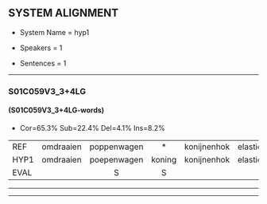 
## SYSTEM ALIGNMENT

- System Name = hyp1

- Speakers = 1

- Sentences = 1

---

### S01C059V3_3+4LG

#### (S01C059V3_3+4LG-words)

- Cor=65.3%	Sub=22.4%	Del=4.1%	Ins=8.2%

|  |  |  |  |  |  |  |  |  |  |  |  |  |  |  |  |  |  |  |  |  |  |  |  |  |  |  |  |  |  |  |  |  |  |  |  |  |  |  |  |  |  |  |  |  |  |  |  |  |  |
|:--- |:---:|:---:|:---:|:---:|:---:|:---:|:---:|:---:|:---:|:---:|:---:|:---:|:---:|:---:|:---:|:---:|:---:|:---:|:---:|:---:|:---:|:---:|:---:|:---:|:---:|:---:|:---:|:---:|:---:|:---:|:---:|:---:|:---:|:---:|:---:|:---:|:---:|:---:|:---:|:---:|:---:|:---:|:---:|:---:|:---:|:---:|:---:|:---:|:---:|
| REF | omdraaien | poppenwagen | * | konijnenhok | elastiekje |  | ruziemaken | teddybeer | dierentuin |  | paddenstoelen | verstoppertje | * | wasmachine | fototoestel | toiletpapier | vrachtwagen | buurmannen | vogelkooi | olifant | schommelen | iedereen | schoenenwinkel | schoenenwinkel | knutselen | ophangen | verjaardag | sprookjesboek |  |  | tandenborstel | lucifer | slaapkamer | achterdeur | ziekenhuis | * | nieuwsgierig | afblijven | kabouter | washandje | sneeuwwitje | * | goeiendag | vakantie | limonade | autorijden | eindelijk | familie | chocolade |
| HYP1 | omdraaien | poepenwagen | koning | konijnenhok | elastiekje | resi | maken | teddybeer | dierentuin | padden | paddenstoelen |  | verstopperdje | wasmachine | fototoestel | toiletpapier | vrachtwagen | buurmannen | vogelkooi | olifant | schommelen | iedereen | schoenwinkel | schoenwinkel | knutselen | ophangen | verjaardag | sprookjesboek | tan | den | borstel | lucifer | slaapkamer | achterdeur | ziekenhuis |  | nieuwsgierig | afblijven | kabouter | washandje | sneeuwwietje | goeien | goeiendag | vakantie | lumonade | autorijden | eindelijk | familie | chocalade |
| EVAL |  | S | S |  |  | I | S |  |  | I |  | D | S |  |  |  |  |  |  |  |  |  | S | S |  |  |  |  | I | I | S |  |  |  |  | D |  |  |  |  | S | S |  |  | S |  |  |  | S |
---

---

